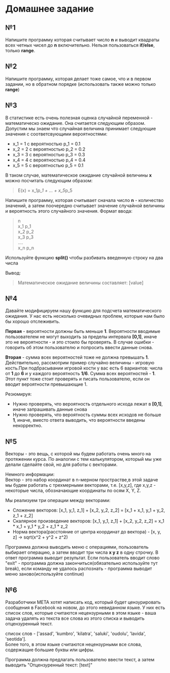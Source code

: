 # Домашнее задание
## №1
Напишите программу которая считывает число __n__ и выводит квадраты всех четных чисел до __n__ включительно. Нельзя пользоваться __if/else__, только __range__.

## №2 
Напишите программу, которая делает тоже самое, что и в первом задании, но в обратном порядке (использовать также можно только __range__)

## №3
В статистике есть очень полезная оценка случайной переменной - математическо ожидание. Она считается следующим образом. Допустим мы знаем что случайная величина принимает следующие значения с соответсвующими вероятностями: 
- x_1 = 1 c вероятностью p_1 = 0.1
- x_2 = 2 c вероятностью p_2 = 0.2
- x_3 = 3 c вероятностью p_3 = 0.3
- x_4 = 4 c вероятностью p_4 = 0.4
- x_5 = 5 c вероятностью p_5 = 0.1  

В таком случае, математическое ожидание случайной величины __x__ можно посчитать следующим образом:
>E(x) = x_1*p_1 + ...  + x_5*p_5

Напишите программу, которая считывает сначала число __n__ - количество значений, а затем поочередно считывает значение случайной величины и вероятность этого случайного значения. Формат ввода:  
>n  
>x_1 p_1   
>x_2 p_2  
>x_3 p_3  
>....  
>x_n p_n 

Используйте функцию __split()__ чтобы разбивать введенную строку на два числа

Вывод:  
>Математическое ожидание величины составляет: [value]

## №4
Давайте модифицируем нашу функцию для подсчета математического ожидания. У нас есть несколько очевидных проблем, которые нам было бы хорошо отслеживить.  

__Первая__ - вероятности должны быть меньше __1__. Вероятности вводимые пользователем не могут выходить за пределы интервала __[0,1]__, иначе это не вероятности - и это стоило бы проверять. В случае ошибки - говорить об этом пользователю и попросить ввести данные снова.  
  
__Вторая__ - сумма всех вероятностей тоже не должна превышать __1__. Действительно, рассмотрим пример случайно величины - игровую кость.При подбрасывании игровой кости у вас есть 6 вариантов: числа от __1__ до __6__ и у каждого вероятность __1/6__. Сумма всех вероятностей - __1__. Этот пункт тоже стоит проверять и писать пользователю, если он вводит вероятности превышающие 1.  
 
  
Резюмируя:
- Нужно проверять, что вероятность отдельного исхода лежат в __[0,1]__, иначе запрашивать данные снова
- Нужно проверять, что вероятность суммы всех исходов не больше __1__, иначе, вместо ответа выводить, что вероятности введены некорректно.

## №5
Векторы - это вещь, с которой мы будем работать очень много на протяжении курса. По аналогии с тем калькулятором, который мы уже делали сделайте свой, но для работы с векторами.  

Немного информации:  
Вектор - это набор координат в n-мерном прострастве,в этой задаче мы будем работать с трехмерными векторами, т.е. [x,y,z], где x,y,z - некоторые числа, обозначающие координаты по осям X, Y, Z.  

Мы реализуем три операции между векторами:
- Сложение векторов: [x_1, y_1, z_1] + [x_2, y_2, z_2] = [x_1 + x_1, y_1 + y_2, z_1 + z_2]
- Скалярное произведение векторов: [x_1, y_1, z_1] + [x_2, y_2, z_2] = x_1 * x_1 + y_1 * y_2 + z_1 * z_2
- Норма вектора(расстояние от центра координат до вектора) - [x, y, z] -> sqrt(x^2 + y^2 + z^2)

Программа должна выводить меню с операциями, пользователь выбирает операцию, а затем вводит три числа __x y z__ в одну строчку. В ответ программа выводит результат. Если пользователь вводит слово "exit" - программа должна закончиться(обязательно используйте тут break), если команду не удалось распознать - программа выводит меню заново(используйте continue)


## №6
Разработчики META хотят написать код, который будет цензурировать сообщения в Facebook на новом, до этого невиданном языке. У них есть список слов, которые считаются нецензурными в этом языке - ваша задача удалять из текста все слова из этого списка и выводить отцензуренный текст. 
  
список слов - ['assad', 'kumbro', 'kilatra', 'saluki', 'oudolu', 'lavida', 'seotida'].  
Более того, в этом языке считаются нецензурными все слова, содержащие большие буквы или цифры.  


  
Программа должна предлагать пользователю ввести текст, а затем выводить "Отцензуренный текст: [text]"  